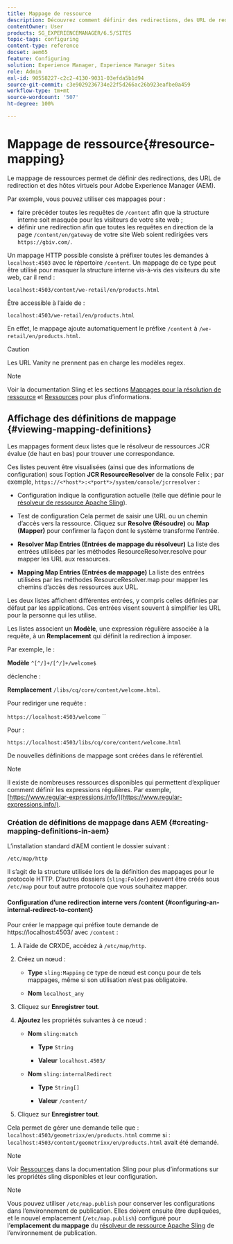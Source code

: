 ```yaml
---
title: Mappage de ressource
description: Découvrez comment définir des redirections, des URL de redirection et des hôtes virtuels pour Adobe Experience Manager à l’aide du mappage de ressources.
contentOwner: User
products: SG_EXPERIENCEMANAGER/6.5/SITES
topic-tags: configuring
content-type: reference
docset: aem65
feature: Configuring
solution: Experience Manager, Experience Manager Sites
role: Admin
exl-id: 90558227-c2c2-4130-9031-03efda5b1d94
source-git-commit: c3e9029236734e22f5d266ac26b923eafbe0a459
workflow-type: tm+mt
source-wordcount: '507'
ht-degree: 100%

---
```


# Mappage de ressource{#resource-mapping}

Le mappage de ressources permet de définir des redirections, des URL de redirection et des hôtes virtuels pour Adobe Experience Manager (AEM).

Par exemple, vous pouvez utiliser ces mappages pour :

* faire précéder toutes les requêtes de `/content` afin que la structure interne soit masquée pour les visiteurs de votre site web ;
* définir une redirection afin que toutes les requêtes en direction de la page `/content/en/gateway` de votre site Web soient redirigées vers `https://gbiv.com/`.

Un mappage HTTP possible consiste à préfixer toutes les demandes à `localhost:4503` avec le répertoire `/content`. Un mappage de ce type peut être utilisé pour masquer la structure interne vis-à-vis des visiteurs du site web, car il rend :

`localhost:4503/content/we-retail/en/products.html`

Être accessible à l’aide de :

`localhost:4503/we-retail/en/products.html`

En effet, le mappage ajoute automatiquement le préfixe `/content` à `/we-retail/en/products.html`.

>[!CAUTION]
>
>Les URL Vanity ne prennent pas en charge les modèles regex.

>[!NOTE]
>
>Voir la documentation Sling et les sections [Mappages pour la résolution de ressource](https://sling.apache.org/documentation/the-sling-engine/mappings-for-resource-resolution.html) et [Ressources](https://sling.apache.org/documentation/the-sling-engine/resources.html) pour plus d’informations.

## Affichage des définitions de mappage {#viewing-mapping-definitions}

Les mappages forment deux listes que le résolveur de ressources JCR évalue (de haut en bas) pour trouver une correspondance.

Ces listes peuvent être visualisées (ainsi que des informations de configuration) sous l’option **JCR ResourceResolver** de la console Felix ; par exemple, `https://<*host*>:<*port*>/system/console/jcrresolver` :

* Configuration indique la configuration actuelle (telle que définie pour le [résolveur de ressource Apache Sling](/help/sites-deploying/osgi-configuration-settings.md#apacheslingresourceresolver)). 

* Test de configuration
Cela permet de saisir une URL ou un chemin d’accès vers la ressource. Cliquez sur **Resolve (Résoudre)** ou **Map (Mapper)** pour confirmer la façon dont le système transforme l’entrée.

* **Resolver Map Entries (Entrées de mappage du résolveur)** La liste des entrées utilisées par les méthodes ResourceResolver.resolve pour mapper les URL aux ressources. 

* **Mapping Map Entries (Entrées de mappage)** La liste des entrées utilisées par les méthodes ResourceResolver.map pour mapper les chemins d’accès des ressources aux URL.

Les deux listes affichent différentes entrées, y compris celles définies par défaut par les applications. Ces entrées visent souvent à simplifier les URL pour la personne qui les utilise.

Les listes associent un **Modèle**, une expression régulière associée à la requête, à un **Remplacement** qui définit la redirection à imposer.

Par exemple, le :

**Modèle** `^[^/]+/[^/]+/welcome$`

déclenche :

**Remplacement** `/libs/cq/core/content/welcome.html`.

Pour rediriger une requête :

`https://localhost:4503/welcome` ``

Pour :

`https://localhost:4503/libs/cq/core/content/welcome.html`

De nouvelles définitions de mappage sont créées dans le référentiel.

>[!NOTE]
>
>Il existe de nombreuses ressources disponibles qui permettent d’expliquer comment définir les expressions régulières. Par exemple, [https://www.regular-expressions.info/](https://www.regular-expressions.info/).

### Création de définitions de mappage dans AEM {#creating-mapping-definitions-in-aem}

L’installation standard d’AEM contient le dossier suivant :

`/etc/map/http`

Il s’agit de la structure utilisée lors de la définition des mappages pour le protocole HTTP. D’autres dossiers (`sling:Folder`) peuvent être créés sous `/etc/map` pour tout autre protocole que vous souhaitez mapper.

#### Configuration d’une redirection interne vers /content {#configuring-an-internal-redirect-to-content}

Pour créer le mappage qui préfixe toute demande de https://localhost:4503/ avec `/content` :

1. À l’aide de CRXDE, accédez à `/etc/map/http`.

1. Créez un nœud :

   * **Type** `sling:Mapping` ce type de nœud est conçu pour de tels mappages, même si son utilisation n’est pas obligatoire.

   * **Nom** `localhost_any`

1. Cliquez sur **Enregistrer tout**.
1. **Ajoutez** les propriétés suivantes à ce nœud :

   * **Nom** `sling:match`

      * **Type** `String`

      * **Valeur** `localhost.4503/`

   * **Nom** `sling:internalRedirect`

      * **Type** `String[]`

      * **Valeur** `/content/`

1. Cliquez sur **Enregistrer tout**.

Cela permet de gérer une demande telle que :
`localhost:4503/geometrixx/en/products.html`
comme si :
`localhost:4503/content/geometrixx/en/products.html`
avait été demandé.

>[!NOTE]
>
>Voir [Ressources](https://sling.apache.org/documentation/the-sling-engine/resources.html) dans la documentation Sling pour plus d’informations sur les propriétés sling disponibles et leur configuration.

>[!NOTE]
>
>Vous pouvez utiliser `/etc/map.publish` pour conserver les configurations dans l’environnement de publication. Elles doivent ensuite être dupliquées, et le nouvel emplacement (`/etc/map.publish`) configuré pour l’**emplacement du mappage** du [résolveur de ressource Apache Sling](/help/sites-deploying/osgi-configuration-settings.md#apacheslingresourceresolver) de l’environnement de publication.
